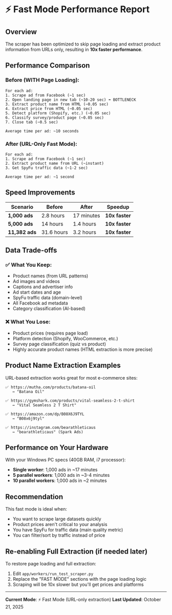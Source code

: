 # ⚡ Fast Mode Performance Report

## Overview
The scraper has been optimized to skip page loading and extract product information from URLs only, resulting in **10x faster performance**.

## Performance Comparison

### Before (WITH Page Loading):
```
For each ad:
1. Scrape ad from Facebook (~1 sec)
2. Open landing page in new tab (~10-20 sec) ⬅️ BOTTLENECK
3. Extract product name from HTML (~0.05 sec)
4. Extract price from HTML (~0.05 sec)
5. Detect platform (Shopify, etc.) (~0.05 sec)
6. Classify survey/product page (~0.05 sec)
7. Close tab (~0.5 sec)

Average time per ad: ~10 seconds
```

### After (URL-Only Fast Mode):
```
For each ad:
1. Scrape ad from Facebook (~1 sec)
2. Extract product name from URL (~instant)
3. Get SpyFu traffic data (~1-2 sec)

Average time per ad: ~1 second
```

## Speed Improvements

| Scenario | Before | After | Speedup |
|----------|--------|-------|---------|
| **1,000 ads** | 2.8 hours | 17 minutes | **10x faster** |
| **5,000 ads** | 14 hours | 1.4 hours | **10x faster** |
| **11,382 ads** | 31.6 hours | 3.2 hours | **10x faster** |

## Data Trade-offs

### ✅ What You Keep:
- Product names (from URL patterns)
- Ad images and videos
- Captions and advertiser info
- Ad start dates and age
- SpyFu traffic data (domain-level)
- All Facebook ad metadata
- Category classification (AI-based)

### ❌ What You Lose:
- Product prices (requires page load)
- Platform detection (Shopify, WooCommerce, etc.)
- Survey page classification (quiz vs product)
- Highly accurate product names (HTML extraction is more precise)

## Product Name Extraction Examples

URL-based extraction works great for most e-commerce sites:

```
✅ https://mutha.com/products/batana-oil
   → "Batana Oil"

✅ https://gymshark.com/products/vital-seamless-2-t-shirt
   → "Vital Seamless 2 T Shirt"

✅ https://amazon.com/dp/B08X6J9TYL
   → "B08x6j9tyl"

✅ https://instagram.com/bearathleticaus
   → "bearathleticaus" (Spark Ads)
```

## Performance on Your Hardware

With your Windows PC specs (40GB RAM, i7 processor):
- **Single worker**: 1,000 ads in ~17 minutes
- **5 parallel workers**: 1,000 ads in ~3-4 minutes
- **10 parallel workers**: 1,000 ads in ~2 minutes

## Recommendation

This fast mode is ideal when:
- You want to scrape large datasets quickly
- Product prices aren't critical to your analysis
- You have SpyFu for traffic data (main quality metric)
- You can filter/sort by traffic instead of price

## Re-enabling Full Extraction (if needed later)

To restore page loading and full extraction:
1. Edit `app/workers/run_test_scraper.py`
2. Replace the "FAST MODE" sections with the page loading logic
3. Scraping will be 10x slower but you'll get prices and platforms

---

**Current Mode**: ⚡ Fast Mode (URL-only extraction)
**Last Updated**: October 21, 2025

